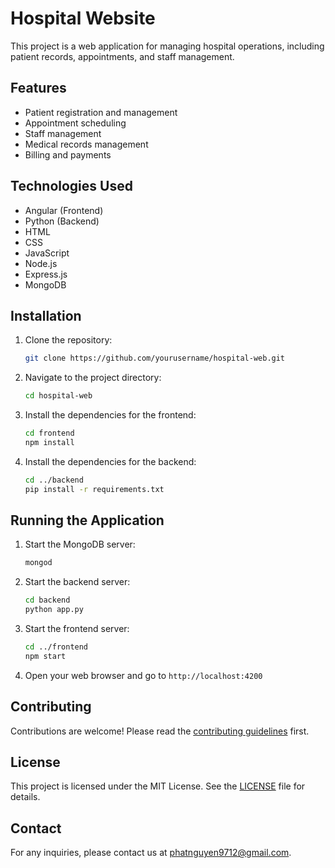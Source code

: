 # Hospital Website

This project is a web application for managing hospital operations, including patient records, appointments, and staff management.

## Features

- Patient registration and management
- Appointment scheduling
- Staff management
- Medical records management
- Billing and payments

## Technologies Used

- Angular (Frontend)
- Python (Backend)
- HTML
- CSS
- JavaScript
- Node.js
- Express.js
- MongoDB

## Installation

1. Clone the repository:
    ```bash
    git clone https://github.com/yourusername/hospital-web.git
    ```
2. Navigate to the project directory:
    ```bash
    cd hospital-web
    ```
3. Install the dependencies for the frontend:
    ```bash
    cd frontend
    npm install
    ```
4. Install the dependencies for the backend:
    ```bash
    cd ../backend
    pip install -r requirements.txt
    ```

## Running the Application

1. Start the MongoDB server:
    ```bash
    mongod
    ```
2. Start the backend server:
    ```bash
    cd backend
    python app.py
    ```
3. Start the frontend server:
    ```bash
    cd ../frontend
    npm start
    ```
4. Open your web browser and go to `http://localhost:4200`

## Contributing

Contributions are welcome! Please read the [contributing guidelines](CONTRIBUTING.md) first.

## License

This project is licensed under the MIT License. See the [LICENSE](LICENSE) file for details.

## Contact

For any inquiries, please contact us at [phatnguyen9712@gmail.com](mailto:phatnguyen9712@gmail.com).
